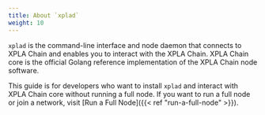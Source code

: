 ```yaml
---
title: About `xplad`
weight: 10
---
```


`xplad` is the command-line interface and node daemon that connects to XPLA Chain and enables you to interact with the XPLA Chain. XPLA Chain core is the official Golang reference implementation of the XPLA Chain node software.

This guide is for developers who want to install `xplad` and interact with XPLA Chain core without running a full node. If you want to run a full node or join a network, visit [Run a Full Node]({{< ref "run-a-full-node" >}}).
